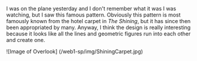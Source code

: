 I was on the plane yesterday and I don't remember what it was I was watching, but I saw this famous pattern. Obviously this pattern is most famously known from the hotel carpet in *The Shining*, but it has since then been appropriated by many. Anyway, I think the design is really interesting because it looks like all the lines and geometric figures run into each other and create one.

![Image of Overlook] (/web1-sp/img/ShiningCarpet.jpg)
